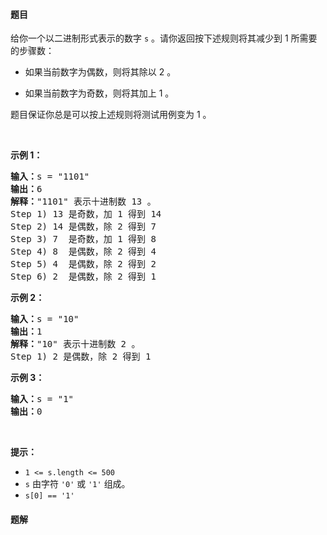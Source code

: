 #### 题目
<p>给你一个以二进制形式表示的数字 <code>s</code> 。请你返回按下述规则将其减少到 1 所需要的步骤数：</p>

<ul>
	<li>
	<p>如果当前数字为偶数，则将其除以 2 。</p>
	</li>
	<li>
	<p>如果当前数字为奇数，则将其加上 1 。</p>
	</li>
</ul>

<p>题目保证你总是可以按上述规则将测试用例变为 1 。</p>

<p>&nbsp;</p>

<p><strong>示例 1：</strong></p>

<pre><strong>输入：</strong>s = &quot;1101&quot;
<strong>输出：</strong>6
<strong>解释：</strong>&quot;1101&quot; 表示十进制数 13 。
Step 1) 13 是奇数，加 1 得到 14&nbsp;
Step 2) 14 是偶数，除 2 得到 7
Step 3) 7  是奇数，加 1 得到 8
Step 4) 8  是偶数，除 2 得到 4&nbsp; 
Step 5) 4  是偶数，除 2 得到 2&nbsp;
Step 6) 2  是偶数，除 2 得到 1&nbsp; 
</pre>

<p><strong>示例 2：</strong></p>

<pre><strong>输入：</strong>s = &quot;10&quot;
<strong>输出：</strong>1
<strong>解释：</strong>&quot;10&quot; 表示十进制数 2 。
Step 1) 2 是偶数，除 2 得到 1 
</pre>

<p><strong>示例 3：</strong></p>

<pre><strong>输入：</strong>s = &quot;1&quot;
<strong>输出：</strong>0
</pre>

<p>&nbsp;</p>

<p><strong>提示：</strong></p>

<ul>
	<li><code>1 &lt;= s.length&nbsp;&lt;= 500</code></li>
	<li><code>s</code> 由字符 <code>&#39;0&#39;</code> 或 <code>&#39;1&#39;</code> 组成。</li>
	<li><code>s[0] == &#39;1&#39;</code></li>
</ul>


 #### 题解